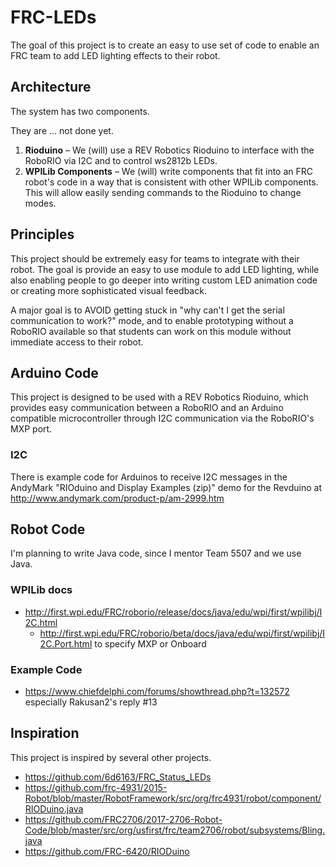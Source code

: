 # FRC-LEDs

The goal of this project is to create an easy to use set of code to enable an FRC team to add LED lighting effects to their robot.

## Architecture

The system has two components.

They are ... not done yet.

1. **Rioduino** – We (will) use a REV Robotics Rioduino to interface with the RoboRIO via I2C and to control ws2812b LEDs.
2. **WPILib Components** – We (will) write components that fit into an FRC robot's code in a way that is consistent with other WPILib components. This will allow easily sending commands to the Rioduino to change modes.

## Principles

This project should be extremely easy for teams to integrate with their robot. The goal is provide an easy to use module to add LED lighting, while also enabling people to go deeper into writing custom LED animation code or creating more sophisticated visual feedback.

A major goal is to AVOID getting stuck in "why can't I get the serial communication to work?" mode, and to enable prototyping without a RoboRIO available so that students can work on this module without immediate access to their robot.

## Arduino Code

This project is designed to be used with a REV Robotics Rioduino, which provides easy communication between a RoboRIO and an Arduino compatible microcontroller through I2C communication via the RoboRIO's MXP port.

### I2C

There is example code for Arduinos to receive I2C messages in the AndyMark "RIOduino and Display Examples (zip)" demo for the Revduino at http://www.andymark.com/product-p/am-2999.htm

## Robot Code

I'm planning to write Java code, since I mentor Team 5507 and we use Java.

### WPILib docs

* http://first.wpi.edu/FRC/roborio/release/docs/java/edu/wpi/first/wpilibj/I2C.html
  * http://first.wpi.edu/FRC/roborio/beta/docs/java/edu/wpi/first/wpilibj/I2C.Port.html to specify MXP or Onboard

### Example Code

* https://www.chiefdelphi.com/forums/showthread.php?t=132572 especially Rakusan2's reply #13

## Inspiration

This project is inspired by several other projects.

* https://github.com/6d6163/FRC_Status_LEDs
* https://github.com/frc-4931/2015-Robot/blob/master/RobotFramework/src/org/frc4931/robot/component/RIODuino.java
* https://github.com/FRC2706/2017-2706-Robot-Code/blob/master/src/org/usfirst/frc/team2706/robot/subsystems/Bling.java
* https://github.com/FRC-6420/RIODuino
